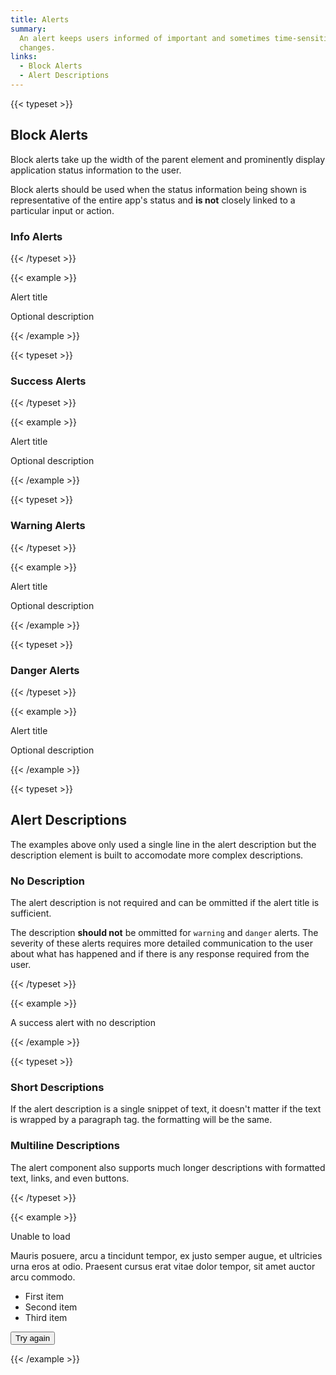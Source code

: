 ```yaml
---
title: Alerts
summary:
  An alert keeps users informed of important and sometimes time-sensitive
  changes.
links:
  - Block Alerts
  - Alert Descriptions
---
```


{{< typeset >}}

## Block Alerts

Block alerts take up the width of the parent element and prominently display
application status information to the user.

Block alerts should be used when the status information being shown is
representative of the entire app's status and **is not** closely linked to a
particular input or action.

### Info Alerts

{{< /typeset >}}

{{< example >}}

<div class="uw-alert uw-alert--info">
  <div class="uw-alert__icon"></div>
  <div class="uw-alert__info">
    <p class="uw-alert__title">Alert title</p>
    <div class="uw-alert__description">
      <p>Optional description</p>
    </div>
  </div>
</div>

{{< /example >}}

{{< typeset >}}

### Success Alerts

{{< /typeset >}}

{{< example >}}

<div class="uw-alert uw-alert--success">
  <div class="uw-alert__icon"></div>
  <div class="uw-alert__info">
    <p class="uw-alert__title">Alert title</p>
    <div class="uw-alert__description">
      <p>Optional description</p>
    </div>
  </div>
</div>

{{< /example >}}

{{< typeset >}}

### Warning Alerts

{{< /typeset >}}

{{< example >}}

<div class="uw-alert uw-alert--warning">
  <div class="uw-alert__icon"></div>
  <div class="uw-alert__info">
    <p class="uw-alert__title">Alert title</p>
    <div class="uw-alert__description">
      <p>Optional description</p>
    </div>
  </div>
</div>

{{< /example >}}

{{< typeset >}}

### Danger Alerts

{{< /typeset >}}

{{< example >}}

<div class="uw-alert uw-alert--danger">
  <div class="uw-alert__icon"></div>
  <div class="uw-alert__info">
    <p class="uw-alert__title">Alert title</p>
    <div class="uw-alert__description">
      <p>Optional description</p>
    </div>
  </div>
</div>

{{< /example >}}

{{< typeset >}}

## Alert Descriptions

The examples above only used a single line in the alert description but the
description element is built to accomodate more complex descriptions.

### No Description

The alert description is not required and can be ommitted if the alert title is
sufficient.

The description **should not** be ommitted for `warning` and `danger` alerts.
The severity of these alerts requires more detailed communication to the user
about what has happened and if there is any response required from the user.

{{< /typeset >}}

{{< example >}}

<div class="uw-alert uw-alert--success">
  <div class="uw-alert__icon"></div>
  <div class="uw-alert__info">
    <p class="uw-alert__title">A success alert with no description</p>
  </div>
</div>

{{< /example >}}

{{< typeset >}}

### Short Descriptions

If the alert description is a single snippet of text, it doesn't matter if the
text is wrapped by a paragraph tag. the formatting will be the same.

### Multiline Descriptions

The alert component also supports much longer descriptions with formatted text,
links, and even buttons.

{{< /typeset >}}

{{< example >}}

<div class="uw-alert uw-alert--danger">
  <div class="uw-alert__icon"></div>
  <div class="uw-alert__info">
    <p class="uw-alert__title">Unable to load</p>
    <div class="uw-alert__description">
      <p>
        Mauris posuere, arcu a tincidunt tempor, ex justo semper
        augue, et ultricies urna eros at odio. Praesent cursus
        erat vitae dolor tempor, sit amet auctor arcu commodo.
      </p>
      <ul>
        <li>First item</li>
        <li>Second item</li>
        <li>Third item</li>
      </ul>
      <button class="uw-button-filled">Try again</button>
    </div>
  </div>
</div>

{{< /example >}}
